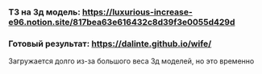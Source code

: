 ### ТЗ на 3д модель: https://luxurious-increase-e96.notion.site/817bea63e616432c8d39f3e0055d429d

### Готовый результат: https://dalinte.github.io/wife/

Загружается долго из-за большого веса 3д моделей, но это временно
